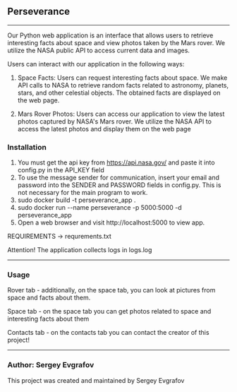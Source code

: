## Perseverance
___
Our Python web application is an interface that allows users to retrieve interesting facts about space and view photos taken by the Mars rover. We utilize the NASA public API to access current data and images.

Users can interact with our application in the following ways:

1. Space Facts: Users can request interesting facts about space. We make API calls to NASA to retrieve random facts related to astronomy, planets, stars, and other celestial objects. The obtained facts are displayed on the web page.

2. Mars Rover Photos: Users can access our application to view the latest photos captured by NASA's Mars rover. We utilize the NASA API to access the latest photos and display them on the web page


### Installation
1. You must get the api key from https://api.nasa.gov/ and paste it into config.py in the API_KEY field
2. To use the message sender for communication, insert your email and password into the SENDER and PASSWORD fields in config.py. This is not necessary for the main program to work.
3. sudo docker build -t perseverance_app .
4. sudo docker run --name perseverance -p 5000:5000 -d perseverance_app
5. Open a web browser and visit http://localhost:5000 to view app.

REQUIREMENTS -> requrements.txt

Attention! The application collects logs in logs.log
___

### Usage
Rover tab - additionally, on the space tab, you can look
at pictures from space and facts about them.

Space tab - on the space tab you can get photos related to space
and interesting facts about them
                        

Contacts tab - on the contacts tab you can contact the creator of this project!

___
### Author: Sergey Evgrafov

This project was created and maintained by Sergey Evgrafov